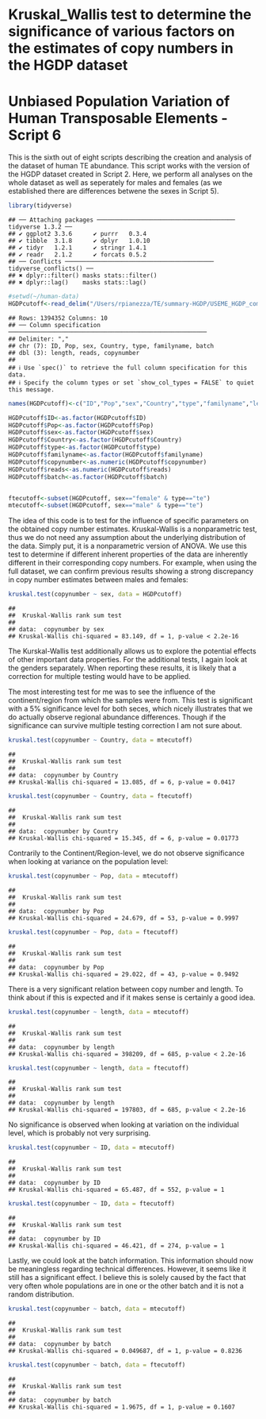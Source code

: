 Kruskal_Wallis test to determine the significance of various factors on
the estimates of copy numbers in the HGDP dataset
================

# Unbiased Population Variation of Human Transposable Elements - Script 6

This is the sixth out of eight scripts describing the creation and
analysis of the dataset of human TE abundance. This script works with
the version of the HGDP dataset created in Script 2. Here, we perform
all analyses on the whole dataset as well as seperately for males and
females (as we established there are differences betwene the sexes in
Script 5).

``` r
library(tidyverse)
```

    ## ── Attaching packages ─────────────────────────────────────── tidyverse 1.3.2 ──
    ## ✔ ggplot2 3.3.6      ✔ purrr   0.3.4 
    ## ✔ tibble  3.1.8      ✔ dplyr   1.0.10
    ## ✔ tidyr   1.2.1      ✔ stringr 1.4.1 
    ## ✔ readr   2.1.2      ✔ forcats 0.5.2 
    ## ── Conflicts ────────────────────────────────────────── tidyverse_conflicts() ──
    ## ✖ dplyr::filter() masks stats::filter()
    ## ✖ dplyr::lag()    masks stats::lag()

``` r
#setwd(~/human-data)
HGDPcutoff<-read_delim("/Users/rpianezza/TE/summary-HGDP/USEME_HGDP_complete_reflib6.2_mq10_batchinfo_cutoff0.01.txt",comment="#")
```

    ## Rows: 1394352 Columns: 10
    ## ── Column specification ────────────────────────────────────────────────────────
    ## Delimiter: ","
    ## chr (7): ID, Pop, sex, Country, type, familyname, batch
    ## dbl (3): length, reads, copynumber
    ## 
    ## ℹ Use `spec()` to retrieve the full column specification for this data.
    ## ℹ Specify the column types or set `show_col_types = FALSE` to quiet this message.

``` r
names(HGDPcutoff)<-c("ID","Pop","sex","Country","type","familyname","length","reads","copynumber","batch")

HGDPcutoff$ID<-as.factor(HGDPcutoff$ID)
HGDPcutoff$Pop<-as.factor(HGDPcutoff$Pop)
HGDPcutoff$sex<-as.factor(HGDPcutoff$sex)
HGDPcutoff$Country<-as.factor(HGDPcutoff$Country)
HGDPcutoff$type<-as.factor(HGDPcutoff$type)
HGDPcutoff$familyname<-as.factor(HGDPcutoff$familyname)
HGDPcutoff$copynumber<-as.numeric(HGDPcutoff$copynumber)
HGDPcutoff$reads<-as.numeric(HGDPcutoff$reads)
HGDPcutoff$batch<-as.factor(HGDPcutoff$batch)


ftecutoff<-subset(HGDPcutoff, sex=="female" & type=="te")
mtecutoff<-subset(HGDPcutoff, sex=="male" & type=="te")
```

The idea of this code is to test for the influence of specific
parameters on the obtained copy number estimates. Kruskal-Wallis is a
nonparametric test, thus we do not need any assumption about the
underlying distribution of the data. Simply put, it is a nonparametric
version of ANOVA. We use this test to determine if different inherent
properties of the data are inherently different in their corresponding
copy numbers. For example, when using the full dataset, we can confirm
previous results showing a strong discrepancy in copy number estimates
between males and females:

``` r
kruskal.test(copynumber ~ sex, data = HGDPcutoff)
```

    ## 
    ##  Kruskal-Wallis rank sum test
    ## 
    ## data:  copynumber by sex
    ## Kruskal-Wallis chi-squared = 83.149, df = 1, p-value < 2.2e-16

The Kurskal-Wallis test additionally allows us to explore the potential
effects of other important data properties. For the additional tests, I
again look at the genders separately. When reporting these results, it
is likely that a correction for multiple testing would have to be
applied.

The most interesting test for me was to see the influence of the
continent/region from which the samples were from. This test is
significant with a 5% significance level for both seces, which nicely
illustrates that we do actually observe regional abundance differences.
Though if the significance can survive multiple testing correction I am
not sure about.

``` r
kruskal.test(copynumber ~ Country, data = mtecutoff)
```

    ## 
    ##  Kruskal-Wallis rank sum test
    ## 
    ## data:  copynumber by Country
    ## Kruskal-Wallis chi-squared = 13.085, df = 6, p-value = 0.0417

``` r
kruskal.test(copynumber ~ Country, data = ftecutoff)
```

    ## 
    ##  Kruskal-Wallis rank sum test
    ## 
    ## data:  copynumber by Country
    ## Kruskal-Wallis chi-squared = 15.345, df = 6, p-value = 0.01773

Contrarily to the Continent/Region-level, we do not observe significance
when looking at variance on the population level:

``` r
kruskal.test(copynumber ~ Pop, data = mtecutoff)
```

    ## 
    ##  Kruskal-Wallis rank sum test
    ## 
    ## data:  copynumber by Pop
    ## Kruskal-Wallis chi-squared = 24.679, df = 53, p-value = 0.9997

``` r
kruskal.test(copynumber ~ Pop, data = ftecutoff)
```

    ## 
    ##  Kruskal-Wallis rank sum test
    ## 
    ## data:  copynumber by Pop
    ## Kruskal-Wallis chi-squared = 29.022, df = 43, p-value = 0.9492

There is a very significant relation between copy number and length. To
think about if this is expected and if it makes sense is certainly a
good idea.

``` r
kruskal.test(copynumber ~ length, data = mtecutoff)
```

    ## 
    ##  Kruskal-Wallis rank sum test
    ## 
    ## data:  copynumber by length
    ## Kruskal-Wallis chi-squared = 398209, df = 685, p-value < 2.2e-16

``` r
kruskal.test(copynumber ~ length, data = ftecutoff)
```

    ## 
    ##  Kruskal-Wallis rank sum test
    ## 
    ## data:  copynumber by length
    ## Kruskal-Wallis chi-squared = 197803, df = 685, p-value < 2.2e-16

No significance is observed when looking at variation on the individual
level, which is probably not very surprising.

``` r
kruskal.test(copynumber ~ ID, data = mtecutoff)
```

    ## 
    ##  Kruskal-Wallis rank sum test
    ## 
    ## data:  copynumber by ID
    ## Kruskal-Wallis chi-squared = 65.487, df = 552, p-value = 1

``` r
kruskal.test(copynumber ~ ID, data = ftecutoff)
```

    ## 
    ##  Kruskal-Wallis rank sum test
    ## 
    ## data:  copynumber by ID
    ## Kruskal-Wallis chi-squared = 46.421, df = 274, p-value = 1

Lastly, we could look at the batch information. This information should
now be meaningless regarding technical differences. However, it seems
like it still has a significant effect. I believe this is solely caused
by the fact that very often whole populations are in one or the other
batch and it is not a random distribution.

``` r
kruskal.test(copynumber ~ batch, data = mtecutoff)
```

    ## 
    ##  Kruskal-Wallis rank sum test
    ## 
    ## data:  copynumber by batch
    ## Kruskal-Wallis chi-squared = 0.049687, df = 1, p-value = 0.8236

``` r
kruskal.test(copynumber ~ batch, data = ftecutoff)
```

    ## 
    ##  Kruskal-Wallis rank sum test
    ## 
    ## data:  copynumber by batch
    ## Kruskal-Wallis chi-squared = 1.9675, df = 1, p-value = 0.1607
